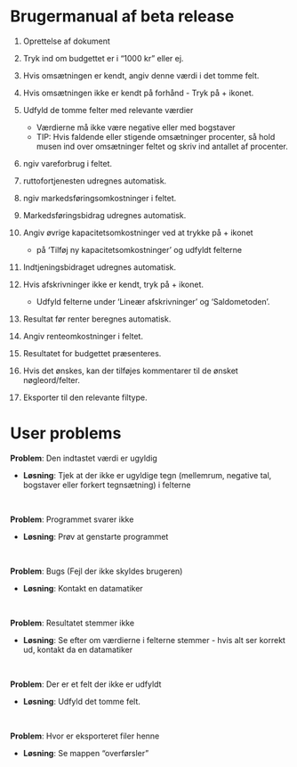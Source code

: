 # Brugermanual af beta release
1. Oprettelse af dokument

2. Tryk ind om budgettet er i “1000 kr” eller ej.

3. Hvis omsætningen er kendt, angiv denne værdi i det tomme felt.

4. Hvis omsætningen ikke er kendt på forhånd - Tryk på + ikonet.

5. Udfyld de tomme felter med relevante værdier
   * Værdierne må ikke være negative eller med bogstaver
   * TIP: Hvis faldende eller stigende omsætninger procenter, så hold musen ind over omsætninger feltet og skriv ind antallet af procenter.

6. ngiv vareforbrug i feltet.

7. ruttofortjenesten udregnes automatisk. 

8. ngiv markedsføringsomkostninger i feltet.

9. Markedsføringsbidrag udregnes automatisk.

10. Angiv øvrige kapacitetsomkostninger ved at trykke på + ikonet
    * på ‘Tilføj ny kapacitetsomkostninger’ og udfyldt felterne 

11. Indtjeningsbidraget udregnes automatisk. 

12. Hvis afskrivninger ikke er kendt, tryk på + ikonet.
    * Udfyld felterne under ‘Lineær afskrivninger’ og ‘Saldometoden’.

13. Resultat før renter beregnes automatisk.

14. Angiv renteomkostninger i feltet.

15. Resultatet for budgettet præsenteres. 

16. Hvis det ønskes, kan der tilføjes kommentarer til de ønsket nøgleord/felter. 

17. Eksporter til den relevante filtype.






# User problems

**Problem**: Den indtastet værdi er ugyldig
* **Løsning**: Tjek at der ikke er ugyldige tegn (mellemrum, negative tal, bogstaver eller forkert tegnsætning) i felterne

<br/>

**Problem**: Programmet svarer ikke
* **Løsning**: Prøv at genstarte programmet

<br/>

**Problem**: Bugs (Fejl der ikke skyldes brugeren)
* **Løsning**: Kontakt en datamatiker

<br/>

**Problem**: Resultatet stemmer ikke 
* **Løsning**: Se efter om værdierne i felterne stemmer - hvis alt ser korrekt ud, kontakt da en datamatiker

<br/>

**Problem**: Der er et felt der ikke er udfyldt
* **Løsning**: Udfyld det tomme felt.

<br/>

**Problem**: Hvor er eksporteret filer henne
* **Løsning**: Se mappen “overførsler”
